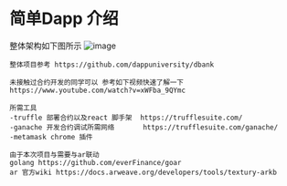 # 简单Dapp 介绍
整体架构如下图所示
![image](https://user-images.githubusercontent.com/10647224/153217343-324e5d41-6878-4b63-90f6-ef5c2848cded.png)

```
整体项目参考 https://github.com/dappuniversity/dbank

未接触过合约开发的同学可以 参考如下视频快速了解一下
https://www.youtube.com/watch?v=xWFba_9QYmc

所需工具
-truffle 部署合约以及react 脚手架  https://trufflesuite.com/
-ganache 开发合约调试所需网络       https://trufflesuite.com/ganache/  
-metamask chrome 插件

由于本次项目与需要与ar联动 
golang https://github.com/everFinance/goar
ar 官方wiki https://docs.arweave.org/developers/tools/textury-arkb
```
